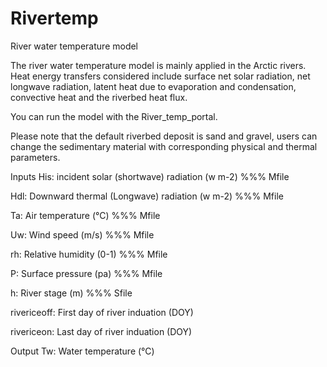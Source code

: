 # Rivertemp

River water temperature model 

The river water temperature model is mainly applied in the Arctic rivers. Heat energy transfers considered include surface net solar radiation, net longwave radiation, latent heat due to evaporation and condensation, convective heat and the riverbed heat flux. 

You can run the model with the River_temp_portal.

Please note that the default riverbed deposit is sand and gravel, users can change the sedimentary material with corresponding physical and thermal parameters. 

Inputs
His: incident solar (shortwave) radiation (w m-2)   %%% Mfile 

Hdl: Downward thermal (Longwave) radiation (w m-2)  %%% Mfile 

Ta: Air temperature (°C)                            %%% Mfile 

Uw:  Wind speed (m/s)                               %%% Mfile 

rh: Relative humidity (0-1)                         %%% Mfile 

P: Surface pressure (pa)                            %%% Mfile 

h:  River stage (m)                                 %%% Sfile 

rivericeoff: First day of river induation (DOY)

rivericeon: Last day of river induation (DOY)

Output
Tw: Water temperature (°C)



